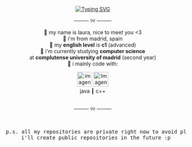 <p align="center">
  <a href="https://git.io/typing-svg">
    <img src="https://readme-typing-svg.herokuapp.com?font=Fira+Code&pause=1000&color=F495BF&background=FFFFFF00&center=true&multiline=true&width=435&lines=hii+welcome+to+my+github+profile!!" alt="Typing SVG" />
  </a>
</p>

<p align="center">──── ୨୧ ────</p>

<p align="center">
  🌺 my name is laura, nice to meet you <3<br/>
  🌺 i'm from madrid, spain<br/>
  🌺 my <b>english level</b> is <b>c1</b> (advanced)<br/>
  🌺 i'm currently studying <b>computer science</b><br/>
    at <b>complutense university of madrid</b> (second year)<br/>
  🌺 i mainly code with:
</p>

<div align="center">
  <img src="https://img.icons8.com/?size=100&id=2572&format=png&color=f495bf" alt="imagen java rosa" width="40" />
  <img src="https://img.icons8.com/?size=100&id=55199&format=png&color=f495bf" alt="Imagen rosa" width="40" /><br/>
  java ┃ c++  
</div><br/>

<p align="center">──── ୨୧ ────</p><br/>

<pre align="center">
  p.s. all my repositories are private right now to avoid plagiarism, since they are all university projects, sorry!!
  i'll create public repositories in the future :p
</pre>
